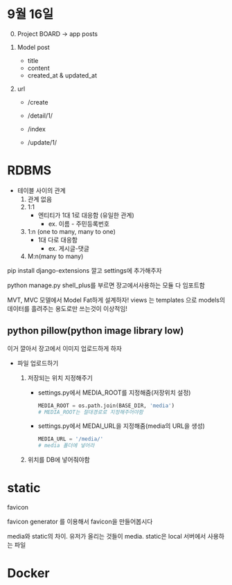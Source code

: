 # 9월 16일

0. Project BOARD -> app posts

1. Model post

   - title
   - content
   - created_at & updated_at

2. url

   - /create

   - /detail/1/

   - /index

   - /update/1/

     



# RDBMS

- 테이블 사이의 관계
  1. 관계 없음
  2. 1:1
     - 엔티티가 1대 1로 대응함 (유일한 관계)
       - ex. 이름 - 주민등록번호
  3. 1:n (one to many, many to one)
     - 1대 다로 대응함
       - ex. 게시글-댓글
  4. M:n(many to many)





pip install django-extensions 깔고 settings에 추가해주자

python manage.py shell_plus를 부르면 장고에서사용하는 모듈 다 임포트함



MVT, MVC 모델에서 Model Fat하게 설계하자! views 는 templates 으로 models의 데이터를 흘려주는 용도로만 쓰는것이 이상적임!

## python pillow(python image library low)

이거 깔아서 장고에서 이미지 업로드하게 하자

- 파일 업로드하기

  1. 저장되는 위치 지정해주기

     - settings.py에서 MEDIA_ROOT를 지정해줌(저장위치 설정)

       ```python
       MEDIA_ROOT = os.path.join(BASE_DIR, 'media')
       # MEDIA_ROOT는 절대경로로 지정해주어야함
       ```

       

     - settings.py에서 MEDAI_URL을 지정해줌(media의 URL을 생성)

       ```python
       MEDIA_URL = '/media/'
       # media 폴더에 넣어라
       ```

       

  2. 위치를 DB에 넣어줘야함



# static

favicon

favicon generator 를 이용해서 favicon을 만들어봅시다

media와 static의 차이. 유저가 올리는 것들이 media. static은 local 서버에서 사용하는 파일



# Docker

